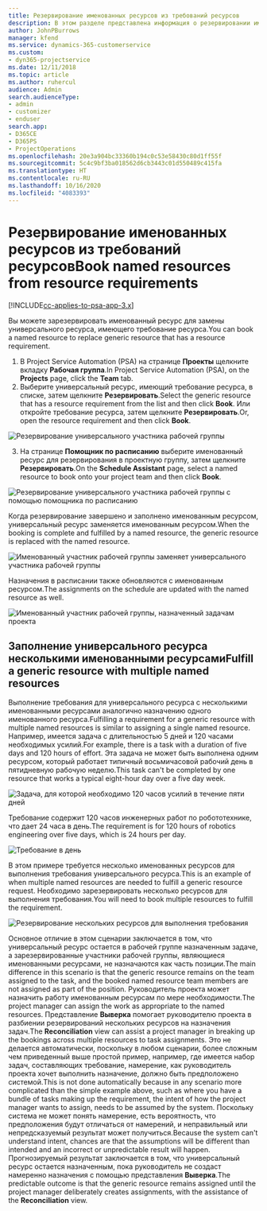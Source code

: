 ```yaml
---
title: Резервирование именованных ресурсов из требований ресурсов
description: В этом разделе представлена информация о резервировании именованных ресурсов для требования универсального ресурса.
author: JohnPBurrows
manager: kfend
ms.service: dynamics-365-customerservice
ms.custom:
- dyn365-projectservice
ms.date: 12/11/2018
ms.topic: article
ms.author: ruhercul
audience: Admin
search.audienceType:
- admin
- customizer
- enduser
search.app:
- D365CE
- D365PS
- ProjectOperations
ms.openlocfilehash: 20e3a904bc33360b194c0c53e58430c80d1ff55f
ms.sourcegitcommit: 5c4c9bf3ba018562d6cb3443c01d550489c415fa
ms.translationtype: HT
ms.contentlocale: ru-RU
ms.lasthandoff: 10/16/2020
ms.locfileid: "4083393"
---
```

# <a name="book-named-resources-from-resource-requirements"></a><span data-ttu-id="42791-103">Резервирование именованных ресурсов из требований ресурсов</span><span class="sxs-lookup"><span data-stu-id="42791-103">Book named resources from resource requirements</span></span>

[!INCLUDE[cc-applies-to-psa-app-3.x](../includes/cc-applies-to-psa-app-3x.md)]

<span data-ttu-id="42791-104">Вы можете зарезервировать именованный ресурс для замены универсального ресурса, имеющего требование ресурса.</span><span class="sxs-lookup"><span data-stu-id="42791-104">You can book a named resource to replace generic resource that has a resource requirement.</span></span>

1. <span data-ttu-id="42791-105">В Project Service Automation (PSA) на странице **Проекты** щелкните вкладку **Рабочая группа**.</span><span class="sxs-lookup"><span data-stu-id="42791-105">In Project Service Automation (PSA), on the **Projects** page, click the **Team** tab.</span></span>
2. <span data-ttu-id="42791-106">Выберите универсальный ресурс, имеющий требование ресурса, в списке, затем щелкните **Резервировать**.</span><span class="sxs-lookup"><span data-stu-id="42791-106">Select the generic resource that has a resource requirement from the list and then click **Book**.</span></span> <span data-ttu-id="42791-107">Или откройте требование ресурса, затем щелкните **Резервировать**.</span><span class="sxs-lookup"><span data-stu-id="42791-107">Or, open the resource requirement and then click **Book**.</span></span>


![Резервирование универсального участника рабочей группы](media/RM-how-to-14.png)


3. <span data-ttu-id="42791-109">На странице **Помощник по расписанию** выберите именованный ресурс для резервирования в проектную группу, затем щелкните **Резервировать**.</span><span class="sxs-lookup"><span data-stu-id="42791-109">On the **Schedule Assistant** page, select a named resource to book onto your project team and then click **Book**.</span></span>

![Резервирование универсального участника рабочей группы с помощью помощника по расписанию](media/RM-how-to-15.png)

<span data-ttu-id="42791-111">Когда резервирование завершено и заполнено именованным ресурсом, универсальный ресурс заменяется именованным ресурсом.</span><span class="sxs-lookup"><span data-stu-id="42791-111">When the booking is complete and fulfilled by a named resource, the generic resource is replaced with the named resource.</span></span>

![Именованный участник рабочей группы заменяет универсального участника рабочей группы](media/RM-how-to-16.png)

<span data-ttu-id="42791-113">Назначения в расписании также обновляются с именованным ресурсом.</span><span class="sxs-lookup"><span data-stu-id="42791-113">The assignments on the schedule are updated with the named resource as well.</span></span>

![Именованный участник рабочей группы, назначенный задачам проекта](media/RM-how-to-17.png)

## <a name="fulfill-a-generic-resource-with-multiple-named-resources"></a><span data-ttu-id="42791-115">Заполнение универсального ресурса несколькими именованными ресурсами</span><span class="sxs-lookup"><span data-stu-id="42791-115">Fulfill a generic resource with multiple named resources</span></span>
<span data-ttu-id="42791-116">Выполнение требования для универсального ресурса с несколькими именованными ресурсами аналогично назначению одного именованного ресурса.</span><span class="sxs-lookup"><span data-stu-id="42791-116">Fulfilling a requirement for a generic resource with multiple named resources is similar to assigning a single named resource.</span></span> <span data-ttu-id="42791-117">Например, имеется задача с длительностью 5 дней и 120 часами необходимых усилий.</span><span class="sxs-lookup"><span data-stu-id="42791-117">For example, there is a task with a duration of five days and 120 hours of effort.</span></span> <span data-ttu-id="42791-118">Эта задача не может быть выполнена одним ресурсом, который работает типичный восьмичасовой рабочий день в пятидневную рабочую неделю.</span><span class="sxs-lookup"><span data-stu-id="42791-118">This task can't be completed by one resource that works a typical eight-hour day over a five day week.</span></span> 

![Задача, для которой необходимо 120 часов усилий в течение пяти дней](media/RM-how-to-21.png)

<span data-ttu-id="42791-120">Требование содержит 120 часов инженерных работ по робототехнике, что дает 24 часа в день.</span><span class="sxs-lookup"><span data-stu-id="42791-120">The requirement is for 120 hours of robotics engineering over five days, which is 24 hours per day.</span></span>

![Требование в день](media/RM-how-to-22.png)

<span data-ttu-id="42791-122">В этом примере требуется несколько именованных ресурсов для выполнения требования универсального ресурса.</span><span class="sxs-lookup"><span data-stu-id="42791-122">This is an example of when multiple named resources are needed to fulfill a generic resource request.</span></span> <span data-ttu-id="42791-123">Необходимо зарезервировать несколько ресурсов для выполнения требования.</span><span class="sxs-lookup"><span data-stu-id="42791-123">You will need to book multiple resources to fulfill the requirement.</span></span>

![Резервирование нескольких ресурсов для выполнения требования](media/RM-how-to-23.png)

<span data-ttu-id="42791-125">Основное отличие в этом сценарии заключается в том, что универсальный ресурс остается в рабочей группе назначенным задаче, а зарезервированные участники рабочей группы, являющиеся именованными ресурсами, не назначаются как часть позиции.</span><span class="sxs-lookup"><span data-stu-id="42791-125">The main difference in this scenario is that the generic resource remains on the team assigned to the task, and the booked named resource team members are not assigned as part of the position.</span></span> <span data-ttu-id="42791-126">Руководитель проекта может назначить работу именованным ресурсам по мере необходимости.</span><span class="sxs-lookup"><span data-stu-id="42791-126">The project manager can assign the work as appropriate to the named resources.</span></span> <span data-ttu-id="42791-127">Представление **Выверка** помогает руководителю проекта в разбиении резервирований нескольких ресурсов на назначения задач.</span><span class="sxs-lookup"><span data-stu-id="42791-127">The **Reconciliation** view can assist a project manager in breaking up the bookings across multiple resources to task assignments.</span></span> <span data-ttu-id="42791-128">Это не делается автоматически, поскольку в любом сценарии, более сложным чем приведенный выше простой пример, например, где имеется набор задач, составляющих требование, намерение, как руководитель проекта хочет выполнить назначение, должно быть предположено системой.</span><span class="sxs-lookup"><span data-stu-id="42791-128">This is not done automatically because in any scenario more complicated than the simple example above, such as where you have a bundle of tasks making up the requirement, the intent of how the project manager wants to assign, needs to be assumed by the system.</span></span> <span data-ttu-id="42791-129">Поскольку система не может понять намерение, есть вероятность, что предположения будут отличаться от намерений, и неправильный или непредсказуемый результат может получиться.</span><span class="sxs-lookup"><span data-stu-id="42791-129">Because the system can't understand intent, chances are that the assumptions will be different than intended and an incorrect or unpredictable result will happen.</span></span> <span data-ttu-id="42791-130">Прогнозируемый результат заключается в том, что универсальный ресурс остается назначенным, пока руководитель не создаст намеренно назначения с помощью представления **Выверка**.</span><span class="sxs-lookup"><span data-stu-id="42791-130">The predictable outcome is that the generic resource remains assigned until the project manager deliberately creates assignments, with the assistance of the **Reconciliation** view.</span></span>


